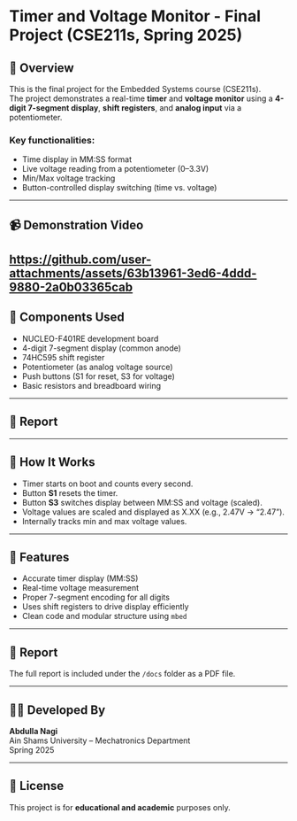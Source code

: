 # Timer and Voltage Monitor - Final Project (CSE211s, Spring 2025)

## 📌 Overview
This is the final project for the Embedded Systems course (CSE211s).  
The project demonstrates a real-time **timer** and **voltage monitor** using a **4-digit 7-segment display**, **shift registers**, and **analog input** via a potentiometer.

### Key functionalities:
- Time display in MM:SS format
- Live voltage reading from a potentiometer (0–3.3V)
- Min/Max voltage tracking
- Button-controlled display switching (time vs. voltage)

---

## 📹 Demonstration Video

https://github.com/user-attachments/assets/63b13961-3ed6-4ddd-9880-2a0b03365cab
---

## 🔧 Components Used
- NUCLEO-F401RE development board
- 4-digit 7-segment display (common anode)
- 74HC595 shift register
- Potentiometer (as analog voltage source)
- Push buttons (S1 for reset, S3 for voltage)
- Basic resistors and breadboard wiring

---

## 📁 Report



---

## 🧠 How It Works
- Timer starts on boot and counts every second.
- Button **S1** resets the timer.
- Button **S3** switches display between MM:SS and voltage (scaled).
- Voltage values are scaled and displayed as X.XX (e.g., 2.47V → “2.47”).
- Internally tracks min and max voltage values.

---

## 🧪 Features
- Accurate timer display (MM:SS)
- Real-time voltage measurement
- Proper 7-segment encoding for all digits
- Uses shift registers to drive display efficiently
- Clean code and modular structure using `mbed`

---

## 📜 Report
The full report is included under the `/docs` folder as a PDF file.

---

## 👨‍💻 Developed By
**Abdulla Nagi**  
Ain Shams University – Mechatronics Department  
Spring 2025

---

## 📝 License
This project is for **educational and academic** purposes only.


